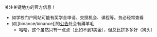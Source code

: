 关注关键地方的官方信息！
- 如学校门户网站可能有奖学金申请、交换机会、课程等。务必经常查看
- 如[[binance/binance]]的[公告](https://www.binance.com/en/support/announcement/c-93?navId=93)处会有薅羊毛
  - 哈哈，这个虽然只有一点点（比如不到1美金），但总比拼多多好（狗头）
